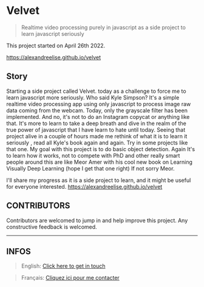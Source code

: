 # Velvet

> Realtime video processing purely in javascript as a side project to learn javascript seriously

This project started on April 26th 2022.

https://alexandreelise.github.io/velvet

## Story

Starting a side project called Velvet. today as a challenge to force me to learn javascript more seriously. Who said Kyle Simpson?  It's a simple realtime video processing app using only javascript to process image raw data coming from the webcam. Today, only the grayscale filter has been implemented. And no, it's not to do an Instagram copycat or  anything like that. It's more to learn to take a deep breath and dive in the realm of the true power of javascript that I have learn to hate until today. Seeing that project alive in a couple of hours made me rethink of what it is to learn it seriously , read all Kyle's book again and again. Try in some projects like that one. My goal with this project is to do basic object detection. Again It's to learn how it works, not to compete with PhD and other really smart people around this are like  Meor Amer with his cool new book on Learning Visually Deep Learning (hope I get that one right) If not sorry Meor.

I'll share my progress as it is a side project to learn, and it might be useful for everyone interested.
https://alexandreelise.github.io/velvet


## CONTRIBUTORS
Contributors are welcomed to jump in and help improve this project. Any constructive feedback is welcomed.

--------------------------------------------
## INFOS

> English: [Click here to get in touch](https://github.com/mralexandrelise/mralexandrelise/blob/master/community.md "Get in touch")

> Français: [Cliquez ici pour me contacter](https://github.com/mralexandrelise/mralexandrelise/blob/master/community.md "Me contacter")
